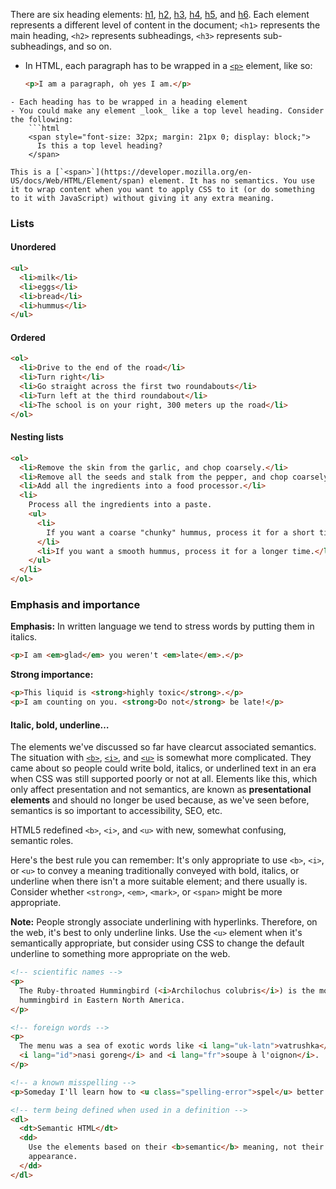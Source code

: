 There are six heading elements: [h1](https://developer.mozilla.org/en-US/docs/Web/HTML/Element/Heading_Elements), [h2](https://developer.mozilla.org/en-US/docs/Web/HTML/Element/Heading_Elements), [h3](https://developer.mozilla.org/en-US/docs/Web/HTML/Element/Heading_Elements), [h4](https://developer.mozilla.org/en-US/docs/Web/HTML/Element/Heading_Elements), [h5](https://developer.mozilla.org/en-US/docs/Web/HTML/Element/Heading_Elements), and [h6](https://developer.mozilla.org/en-US/docs/Web/HTML/Element/Heading_Elements). Each element represents a different level of content in the document; `<h1>` represents the main heading, `<h2>` represents subheadings, `<h3>` represents sub-subheadings, and so on.

- In HTML, each paragraph has to be wrapped in a [`<p>`](https://developer.mozilla.org/en-US/docs/Web/HTML/Element/p) element, like so:
	```html
	<p>I am a paragraph, oh yes I am.</p>
```
- Each heading has to be wrapped in a heading element
- You could make any element _look_ like a top level heading. Consider the following:
	```html
	<span style="font-size: 32px; margin: 21px 0; display: block;">
	  Is this a top level heading?
	</span>
```
	This is a [`<span>`](https://developer.mozilla.org/en-US/docs/Web/HTML/Element/span) element. It has no semantics. You use it to wrap content when you want to apply CSS to it (or do something to it with JavaScript) without giving it any extra meaning.

### Lists
#### Unordered
```html
<ul>
  <li>milk</li>
  <li>eggs</li>
  <li>bread</li>
  <li>hummus</li>
</ul>
```
#### Ordered
```html
<ol>
  <li>Drive to the end of the road</li>
  <li>Turn right</li>
  <li>Go straight across the first two roundabouts</li>
  <li>Turn left at the third roundabout</li>
  <li>The school is on your right, 300 meters up the road</li>
</ol>
```
#### Nesting lists
```html
<ol>
  <li>Remove the skin from the garlic, and chop coarsely.</li>
  <li>Remove all the seeds and stalk from the pepper, and chop coarsely.</li>
  <li>Add all the ingredients into a food processor.</li>
  <li>
    Process all the ingredients into a paste.
    <ul>
      <li>
        If you want a coarse "chunky" hummus, process it for a short time.
      </li>
      <li>If you want a smooth hummus, process it for a longer time.</li>
    </ul>
  </li>
</ol>
```
### Emphasis and importance
**Emphasis:** In written language we tend to stress words by putting them in italics.
```html
<p>I am <em>glad</em> you weren't <em>late</em>.</p>
```
**Strong importance:**
```html
<p>This liquid is <strong>highly toxic</strong>.</p>
<p>I am counting on you. <strong>Do not</strong> be late!</p>
```
#### Italic, bold, underline…
The elements we've discussed so far have clearcut associated semantics. The situation with [`<b>`](https://developer.mozilla.org/en-US/docs/Web/HTML/Element/b), [`<i>`](https://developer.mozilla.org/en-US/docs/Web/HTML/Element/i), and [`<u>`](https://developer.mozilla.org/en-US/docs/Web/HTML/Element/u) is somewhat more complicated. They came about so people could write bold, italics, or underlined text in an era when CSS was still supported poorly or not at all. Elements like this, which only affect presentation and not semantics, are known as **presentational elements** and should no longer be used because, as we've seen before, semantics is so important to accessibility, SEO, etc.

HTML5 redefined `<b>`, `<i>`, and `<u>` with new, somewhat confusing, semantic roles.

Here's the best rule you can remember: It's only appropriate to use `<b>`, `<i>`, or `<u>` to convey a meaning traditionally conveyed with bold, italics, or underline when there isn't a more suitable element; and there usually is. Consider whether `<strong>`, `<em>`, `<mark>`, or `<span>` might be more appropriate.

**Note:** People strongly associate underlining with hyperlinks. Therefore, on the web, it's best to only underline links. Use the `<u>` element when it's semantically appropriate, but consider using CSS to change the default underline to something more appropriate on the web.

```html
<!-- scientific names -->
<p>
  The Ruby-throated Hummingbird (<i>Archilochus colubris</i>) is the most common
  hummingbird in Eastern North America.
</p>

<!-- foreign words -->
<p>
  The menu was a sea of exotic words like <i lang="uk-latn">vatrushka</i>,
  <i lang="id">nasi goreng</i> and <i lang="fr">soupe à l'oignon</i>.
</p>

<!-- a known misspelling -->
<p>Someday I'll learn how to <u class="spelling-error">spel</u> better.</p>

<!-- term being defined when used in a definition -->
<dl>
  <dt>Semantic HTML</dt>
  <dd>
    Use the elements based on their <b>semantic</b> meaning, not their
    appearance.
  </dd>
</dl>
```
